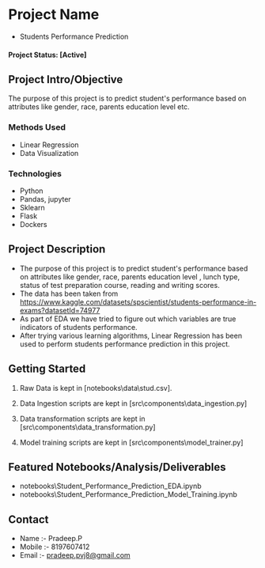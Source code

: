 # Project Name
* Students Performance Prediction

#### Project Status: [Active]

## Project Intro/Objective
The purpose of this project is to predict student's performance based on attributes like gender, race, parents education level etc.

### Methods Used
* Linear Regression
* Data Visualization

### Technologies
* Python
* Pandas, jupyter
* Sklearn
* Flask
* Dockers


## Project Description
* The purpose of this project is to predict student's performance based on attributes like gender, race, parents education level , lunch type, status of test preparation course, reading and writing scores.
* The data has been taken from https://www.kaggle.com/datasets/spscientist/students-performance-in-exams?datasetId=74977
* As part of EDA we have tried to figure out which variables are true indicators of students performance.
* After trying various learning algorithms, Linear Regression has been used to perform students performance prediction in this project.


## Getting Started

1. Raw Data is kept in [notebooks\data\stud.csv].

2. Data Ingestion scripts are kept in [src\components\data_ingestion.py]
    
3. Data transformation scripts are kept in [src\components\data_transformation.py]

4. Model training scripts are kept in [src\components\model_trainer.py]

## Featured Notebooks/Analysis/Deliverables
* notebooks\Student_Performance_Prediction_EDA.ipynb
* notebooks\Student_Performance_Prediction_Model_Training.ipynb

## Contact
* Name :- Pradeep.P 
* Mobile :- 8197607412
* Email :- pradeep.pvj8@gmail.com